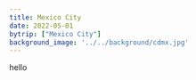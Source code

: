 ```yaml
---
title: Mexico City
date: 2022-05-01
bytrip: ["Mexico City"]
background_image: '../../background/cdmx.jpg'
---
```

hello
